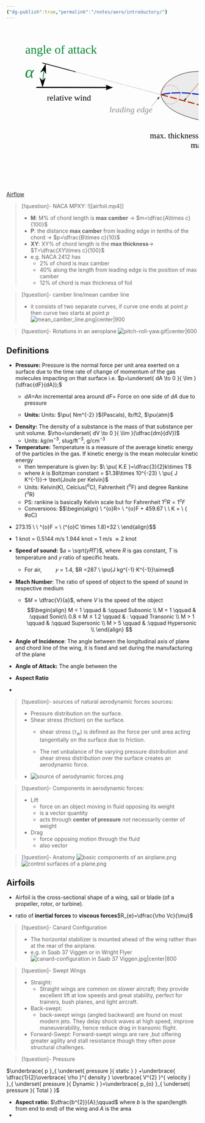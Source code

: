 ```yaml
---
{"dg-publish":true,"permalink":"/notes/aero/introductory/"}
---
```


<svg xmlns:dc="http://purl.org/dc/elements/1.1/" xmlns:cc="http://creativecommons.org/ns#" xmlns:rdf="http://www.w3.org/1999/02/22-rdf-syntax-ns#" xmlns:svg="http://www.w3.org/2000/svg" xmlns="http://www.w3.org/2000/svg" xmlns:sodipodi="http://sodipodi.sourceforge.net/DTD/sodipodi-0.dtd" xmlns:inkscape="http://www.inkscape.org/namespaces/inkscape" width="center" height="432.66321" id="svg2" sodipodi:version="0.32" inkscape:version="0.48.2 r9819" sodipodi:docname="wing_profile_nomenclature_en.svg" inkscape:output_extension="org.inkscape.output.svg.inkscape" version="1.0">  <defs id="defs4">    <marker inkscape:stockid="Arrow1Mstart" orient="auto" refY="0" refX="0" id="marker9672" style="overflow:visible">      <path id="path3914" d="M 0,0 5,-5 -12.5,0 5,5 0,0 z" style="fill-rule:evenodd;stroke:#000000;stroke-width:1pt;marker-start:none" transform="matrix(0.4,0,0,0.4,4,0)" inkscape:connector-curvature="0"/>    </marker>    <marker inkscape:stockid="Arrow1Mend" orient="auto" refY="0" refX="0" id="marker7939" style="overflow:visible">      <path id="path3917" d="M 0,0 5,-5 -12.5,0 5,5 0,0 z" style="fill-rule:evenodd;stroke:#000000;stroke-width:1pt;marker-start:none" transform="matrix(-0.4,0,0,-0.4,-4,0)" inkscape:connector-curvature="0"/>    </marker>    <marker style="overflow:visible" id="DistanceEnd" refX="0" refY="0" orient="auto" inkscape:stockid="DistanceEnd">      <g id="g3964">        <path style="fill:none;stroke:#ffffff;stroke-width:1.14999998;stroke-linecap:square" d="M 0,0 -2,0" id="path2316" inkscape:connector-curvature="0"/>        <path style="fill:#000000;fill-rule:evenodd;stroke:none" d="M 0,0 -13,4 -9,0 -13,-4 0,0 z" id="path2312" inkscape:connector-curvature="0"/>        <path style="fill:none;stroke:#000000;stroke-width:1;stroke-linecap:square" d="M 0,-4 0,40" id="path2314" inkscape:connector-curvature="0"/>      </g>    </marker>    <marker style="overflow:visible" id="DistanceStart" refX="0" refY="0" orient="auto" inkscape:stockid="DistanceStart">      <g id="g2300">        <path style="fill:none;stroke:#ffffff;stroke-width:1.14999998;stroke-linecap:square" d="M 0,0 2,0" id="path2306" inkscape:connector-curvature="0"/>        <path style="fill:#000000;fill-rule:evenodd;stroke:none" d="M 0,0 13,4 9,0 13,-4 0,0 z" id="path2302" inkscape:connector-curvature="0"/>        <path style="fill:none;stroke:#000000;stroke-width:1;stroke-linecap:square" d="M 0,-4 0,40" id="path2304" inkscape:connector-curvature="0"/>      </g>    </marker>    <marker id="Arrow1Mstart" style="overflow:visible" orient="auto" refY="0" refX="0">      <path id="path4779" style="fill-rule:evenodd;stroke:#000000;stroke-width:1pt;marker-start:none" transform="scale(0.4,0.4)" d="M 0,0 5,-5 -12.5,0 5,5 0,0 z" inkscape:connector-curvature="0"/>    </marker>    <marker id="Arrow1Mend" style="overflow:visible" orient="auto" refY="0" refX="0">      <path id="path4776" style="fill-rule:evenodd;stroke:#000000;stroke-width:1pt;marker-start:none" transform="scale(-0.4,-0.4)" d="M 0,0 5,-5 -12.5,0 5,5 0,0 z" inkscape:connector-curvature="0"/>    </marker>    <marker id="Arrow2Mend" style="overflow:visible" orient="auto" refY="0" refX="0">      <path id="path4758" style="font-size:12px;fill-rule:evenodd;stroke-width:0.625;stroke-linejoin:round" transform="matrix(-0.6,0,0,-0.6,3,0)" d="M 8.7185878,4.0337352 -2.2072895,0.01601326 8.7185884,-4.0017078 c -1.7454984,2.3720609 -1.7354408,5.6174519 -6e-7,8.035443 z" inkscape:connector-curvature="0"/>    </marker>  </defs>  <sodipodi:namedview id="base" pagecolor="#ffffff" bordercolor="#666666" borderopacity="1.0" inkscape:pageopacity="0.0" inkscape:pageshadow="2" inkscape:zoom="1.0670144" inkscape:cx="514.29175" inkscape:cy="105.12624" inkscape:document-units="px" inkscape:current-layer="layer1" inkscape:window-width="1680" inkscape:window-height="1026" inkscape:window-x="0" inkscape:window-y="24" width="1000px" height="450px" showgrid="false" inkscape:snap-bbox="true" inkscape:object-nodes="true" inkscape:window-maximized="1" inkscape:snap-bbox-midpoints="true" inkscape:snap-object-midpoints="true" inkscape:snap-smooth-nodes="true" inkscape:object-paths="true" fit-margin-top="50" fit-margin-left="50" fit-margin-right="50" fit-margin-bottom="50" inkscape:showpageshadow="false" inkscape:snap-global="false" showguides="false" inkscape:guide-bbox="true">    <sodipodi:guide orientation="0.25881905,0.96592583" position="969.9209,538.977" id="guide10111"/>    <sodipodi:guide orientation="-0.96592583,0.25881905" position="529.49035,654.18962" id="guide10115"/>    <sodipodi:guide orientation="0.25881905,0.96592583" position="512.47965,590.70484" id="guide10117"/>    <sodipodi:guide orientation="0.96592583,-0.25881905" position="613.60725,635.24484" id="guide10119"/>    <inkscape:grid type="xygrid" id="grid3089" empspacing="5" visible="true" enabled="true" snapvisiblegridlinesonly="true"/>  </sodipodi:namedview>  <metadata id="metadata7">    <rdf:RDF>      <cc:Work rdf:about="">        <dc:format>image/svg+xml</dc:format>        <dc:type rdf:resource="http://purl.org/dc/dcmitype/StillImage"/>        <dc:title/>      </cc:Work>    </rdf:RDF>  </metadata>  <g inkscape:label="Calque 1" inkscape:groupmode="layer" id="layer1" transform="translate(-557.41895,-762.13539)">    <path inkscape:transform-center-y="45.45422" inkscape:transform-center-x="-282.70013" id="use3985" style="fill:#ebebeb;fill-opacity:1;fill-rule:evenodd;stroke:#000000;stroke-width:1;stroke-linecap:butt;stroke-linejoin:miter;stroke-miterlimit:4;stroke-opacity:1;stroke-dasharray:none" d="m 1527.3335,1093.2253 c -197.4225,-87.701 -523.7297,-41.7747 -563.08337,-144.60942 -9.2899,-24.27537 30.61105,-73.07939 110.51987,-67.14509 82.1909,6.10378 223.318,56.51585 452.5635,211.75451 z" sodipodi:nodetypes="cssc" inkscape:export-filename="/home/olivier/1&amp;0s/Desktop/airf.png" inkscape:export-xdpi="122.01" inkscape:export-ydpi="122.01" inkscape:connector-curvature="0"/>    <path inkscape:transform-center-y="73.242749" inkscape:transform-center-x="-283.45052" sodipodi:nodetypes="cc" d="m 963.51954,941.8275 c 111.28306,-30.70973 430.24056,87.6673 563.88456,151.117" style="fill:none;stroke:#0b28c0;stroke-width:3;stroke-linecap:butt;stroke-linejoin:miter;stroke-miterlimit:4;stroke-opacity:1;stroke-dasharray:24.00000001, 3;stroke-dashoffset:0" id="use3989" inkscape:export-filename="/home/olivier/1&amp;0s/Desktop/airf.png" inkscape:export-xdpi="122.01" inkscape:export-ydpi="122.01" inkscape:connector-curvature="0"/>    <path inkscape:transform-center-y="76.95415" inkscape:transform-center-x="-283.51182" id="use3987" style="fill:none;stroke:#c3310b;stroke-width:3;stroke-linecap:butt;stroke-linejoin:miter;stroke-miterlimit:4;stroke-opacity:1;stroke-dasharray:18, 6;stroke-dashoffset:0" d="M 963.56895,941.82629 1527.4773,1092.8545" sodipodi:nodetypes="cc" inkscape:export-filename="/home/olivier/1&amp;0s/Desktop/airf.png" inkscape:export-xdpi="122.01" inkscape:export-ydpi="122.01" inkscape:connector-curvature="0"/>    <text xml:space="preserve" id="use3991" style="font-size:36.51980591px;font-style:normal;font-variant:normal;font-weight:normal;font-stretch:normal;text-align:start;line-height:125%;text-anchor:start;fill:#c3310b;fill-opacity:1;stroke:none;font-family:Bitstream Vera Sans" y="859.93048" x="1102.4125" sodipodi:linespacing="125%" inkscape:export-filename="/home/olivier/1&amp;0s/Desktop/airf.png" inkscape:export-xdpi="122.01" inkscape:export-ydpi="122.01"><tspan id="tspan4073" y="859.93048" x="1102.4125" style="font-size:32px;font-style:normal;font-variant:normal;font-weight:normal;font-stretch:normal;fill:#c3310b;fill-opacity:1;font-family:Nimbus Roman No9 L;-inkscape-font-specification:Nimbus Roman No9 L">chord line</tspan></text>    <text xml:space="preserve" id="use3993" style="font-size:44.58574295px;font-style:normal;font-weight:normal;line-height:100%;fill:#088932;fill-opacity:1;stroke:none;font-family:Bitstream Vera Sans" y="897.46289" x="606.11273" sodipodi:linespacing="100%" inkscape:export-filename="/home/olivier/1&amp;0s/Desktop/airf.png" inkscape:export-xdpi="122.01" inkscape:export-ydpi="122.01"><tspan style="font-style:italic;font-variant:normal;font-weight:normal;font-stretch:normal;fill:#088932;fill-opacity:1;font-family:Nimbus Roman No9 L;-inkscape-font-specification:Nimbus Roman No9 L" id="tspan3129">α</tspan></text>    <text xml:space="preserve" style="font-size:25.12389565000000147px;font-style:normal;font-weight:normal;fill:#8f8f8f;fill-opacity:1;stroke:none;font-family:Bitstream Vera Sans;text-anchor:end;text-align:end" x="1508.9591" y="1140.2666" id="use3995" inkscape:export-filename="/home/olivier/1&amp;0s/Desktop/airf.png" inkscape:export-xdpi="122.01" inkscape:export-ydpi="122.01"><tspan sodipodi:role="line" id="tspan4061" style="font-size:22px;font-style:italic;font-variant:normal;font-weight:normal;font-stretch:normal;text-align:end;text-anchor:end;fill:#8f8f8f;fill-opacity:1;font-family:Nimbus Roman No9 L;-inkscape-font-specification:Nimbus Roman No9 L" x="1508.9591">trailing edge</tspan></text>    <text xml:space="preserve" style="font-size:25.12389565px;font-style:normal;font-weight:normal;text-align:end;text-anchor:end;fill:#8f8f8f;fill-opacity:1;stroke:none;font-family:Bitstream Vera Sans" x="940.46417" y="988.539" id="use3997" inkscape:export-filename="/home/olivier/1&amp;0s/Desktop/airf.png" inkscape:export-xdpi="122.01" inkscape:export-ydpi="122.01"><tspan sodipodi:role="line" style="font-size:22px;font-style:italic;font-variant:normal;font-weight:normal;font-stretch:normal;text-align:end;text-anchor:end;fill:#8f8f8f;fill-opacity:1;font-family:Nimbus Roman No9 L;-inkscape-font-specification:Nimbus Roman No9 L" id="tspan4081" x="940.46417">leading edge</tspan></text>    <text inkscape:export-filename="/home/olivier/1&amp;0s/Desktop/airf.png" id="use3999" y="941.4483" x="1351.8092" style="font-size:25.12389565px;font-style:normal;font-weight:normal;fill:#8f8f8f;fill-opacity:1;stroke:none;font-family:Bitstream Vera Sans" xml:space="preserve" inkscape:export-xdpi="122.01" inkscape:export-ydpi="122.01"><tspan style="font-size:22px;font-style:italic;font-variant:normal;font-weight:normal;font-stretch:normal;fill:#8f8f8f;fill-opacity:1;font-family:Nimbus Roman No9 L;-inkscape-font-specification:Nimbus Roman No9 L" id="tspan4065" sodipodi:role="line" x="1351.8092">upper surface</tspan></text>    <text inkscape:transform-center-y="-2.2827493" xml:space="preserve" style="font-size:25.12389565px;font-style:normal;font-weight:normal;fill:#8f8f8f;fill-opacity:1;stroke:none;font-family:Bitstream Vera Sans" x="1281.2606" y="1083.2721" id="use4001" inkscape:transform-center-x="17.078078" inkscape:export-filename="/home/olivier/1&amp;0s/Desktop/airf.png" inkscape:export-xdpi="122.01" inkscape:export-ydpi="122.01"><tspan sodipodi:role="line" id="tspan4057" style="font-size:22px;font-style:italic;font-variant:normal;font-weight:normal;font-stretch:normal;fill:#8f8f8f;fill-opacity:1;font-family:Nimbus Roman No9 L;-inkscape-font-specification:Nimbus Roman No9 L" y="1083.2721">lower surface</tspan></text>    <text sodipodi:linespacing="125%" x="1212.2616" y="892.87054" style="font-size:22px;font-style:normal;font-variant:normal;font-weight:normal;font-stretch:normal;text-align:start;line-height:125%;text-anchor:start;fill:#0b28c0;fill-opacity:1;stroke:none;font-family:Bitstream Vera Sans" id="use4003" xml:space="preserve" inkscape:export-filename="/home/olivier/1&amp;0s/Desktop/airf.png" inkscape:export-xdpi="122.01" inkscape:export-ydpi="122.01"><tspan style="font-size:32px;font-style:normal;font-variant:normal;font-weight:normal;font-stretch:normal;fill:#0b28c0;fill-opacity:1;font-family:Nimbus Roman No9 L;-inkscape-font-specification:Nimbus Roman No9 L" x="1212.2616" y="892.87054" id="tspan4069">camber line</tspan></text>    <path id="use4005" style="fill:none;stroke:#000000;stroke-width:1;stroke-linecap:butt;stroke-linejoin:miter;stroke-miterlimit:4;stroke-opacity:1;stroke-dasharray:none;marker-start:none;marker-mid:url(#Arrow1Mstart);marker-end:url(#marker7939)" d="m 1153.1169,1063.7718 18.8878,-70.49022 7.3354,-27.37578" sodipodi:nodetypes="ccc" inkscape:export-filename="/home/olivier/1&amp;0s/Desktop/airf.png" inkscape:export-xdpi="122.01" inkscape:export-ydpi="122.01" inkscape:connector-curvature="0"/>    <text inkscape:export-filename="/home/olivier/1&amp;0s/Desktop/airf.png" id="use4007" y="1081.2468" x="1154.288" style="font-size:22px;font-style:normal;font-weight:normal;fill:#000000;fill-opacity:1;stroke:none;font-family:Bitstream Vera Sans;text-anchor:middle;text-align:center" xml:space="preserve" inkscape:export-xdpi="122.01" inkscape:export-ydpi="122.01"><tspan style="font-size:22px;font-style:normal;font-variant:normal;font-weight:normal;font-stretch:normal;font-family:Nimbus Roman No9 L;-inkscape-font-specification:Nimbus Roman No9 L;text-anchor:middle;text-align:center" y="1081.2468" x="1097.6696" id="tspan4053" sodipodi:role="line">max. camber</tspan></text>    <path sodipodi:open="true" sodipodi:end="3.4033585" sodipodi:start="3.1415927" inkscape:export-ydpi="122.01" inkscape:export-xdpi="122.01" inkscape:export-filename="/home/olivier/1&amp;0s/Desktop/airf.png" sodipodi:type="arc" style="fill:none;stroke:#088932;stroke-width:2.61613464;stroke-linecap:butt;stroke-miterlimit:4;stroke-opacity:1;stroke-dasharray:none;marker-start:url(#DistanceStart);marker-end:url(#DistanceEnd)" id="use4009" sodipodi:cx="884.69366" sodipodi:cy="393.38474" sodipodi:rx="312.8085" sodipodi:ry="312.8085" d="m 571.88516,393.38472 c 0,-27.33322 3.58251,-54.54855 10.65598,-80.95065" transform="matrix(0.76448663,0,0,0.76448663,215.05569,621.95632)"/>    <text xml:space="preserve" style="font-size:25.12389565000000147px;font-style:normal;font-weight:normal;fill:#000000;fill-opacity:1;stroke:none;font-family:Bitstream Vera Sans;text-anchor:middle;text-align:center" x="721.39111" y="956.84052" id="use4011" inkscape:export-filename="/home/olivier/1&amp;0s/Desktop/airf.png" inkscape:export-xdpi="122.01" inkscape:export-ydpi="122.01"><tspan sodipodi:role="line" style="font-size:22px;font-style:normal;font-variant:normal;font-weight:normal;font-stretch:normal;text-align:center;text-anchor:middle;font-family:Nimbus Roman No9 L;-inkscape-font-specification:Nimbus Roman No9 L" id="tspan4039" x="721.39111">relative wind</tspan></text>    <text inkscape:export-ydpi="122.01" inkscape:export-xdpi="122.01" inkscape:export-filename="/home/olivier/1&amp;0s/Desktop/airf.png" id="use4013" y="833.99139" x="606.60498" style="font-size:25.12389565px;font-style:normal;font-weight:normal;fill:#088932;fill-opacity:1;stroke:none;font-family:Bitstream Vera Sans" xml:space="preserve"><tspan id="tspan4077" style="font-size:32px;font-style:normal;font-variant:normal;font-weight:normal;font-stretch:normal;fill:#088932;fill-opacity:1;font-family:Nimbus Roman No9 L;-inkscape-font-specification:Nimbus Roman No9 L" y="833.99139" x="606.60498" sodipodi:role="line">angle of attack</tspan></text>    <path inkscape:transform-center-x="-25.801565" transform="matrix(1.8509317,0,0,1.8509317,-68.300729,473.3844)" d="m 583.83567,252.98689 c 0,7.3657 -5.97107,13.33677 -13.33677,13.33677 -7.36569,0 -13.33677,-5.97107 -13.33677,-13.33677 0,-7.36569 5.97108,-13.33677 13.33677,-13.33677 7.3657,0 13.33677,5.97108 13.33677,13.33677 z" sodipodi:ry="13.336769" sodipodi:rx="13.336769" sodipodi:cy="252.98689" sodipodi:cx="570.4989" id="use4015" style="opacity:0.35390948;fill:none;stroke:#c51212;stroke-width:0.54026842;stroke-linecap:round;stroke-linejoin:round;stroke-miterlimit:4;stroke-opacity:1;stroke-dasharray:none;stroke-dashoffset:0" sodipodi:type="arc"/>    <path sodipodi:nodetypes="cc" inkscape:connector-curvature="0" id="use4017" d="m 1100.2743,864.21487 -73.4512,89.38106" style="fill:none;stroke:#c3310b;stroke-width:1;stroke-linecap:butt;stroke-linejoin:miter;stroke-miterlimit:4;stroke-opacity:1;stroke-dasharray:none;marker-end:url(#Arrow1Mend)"/>    <path sodipodi:nodetypes="cc" inkscape:connector-curvature="0" id="use4019" d="m 1205.9049,895.49039 -45.7658,58.5385" style="fill:none;stroke:#0b28c0;stroke-width:1;stroke-linecap:butt;stroke-linejoin:miter;stroke-miterlimit:4;stroke-opacity:1;stroke-dasharray:none;marker-end:url(#Arrow1Mend)"/>    <path inkscape:connector-curvature="0" inkscape:export-ydpi="122.01" inkscape:export-xdpi="122.01" inkscape:export-filename="/home/olivier/1&amp;0s/Desktop/airf.png" sodipodi:nodetypes="ccc" d="m 1069.8986,1041.4735 8.397,-31.3379 31.8011,-118.68339" style="fill:none;stroke:#000000;stroke-width:1;stroke-linecap:butt;stroke-linejoin:miter;stroke-miterlimit:4;stroke-opacity:1;stroke-dasharray:none;marker-start:none;marker-mid:url(#marker9672);marker-end:url(#Arrow1Mend)" id="use4021"/>    <text inkscape:export-ydpi="122.01" inkscape:export-xdpi="122.01" xml:space="preserve" style="font-size:21.50452423000000124px;font-style:normal;font-weight:normal;fill:#000000;fill-opacity:1;stroke:none;font-family:Bitstream Vera Sans;text-anchor:middle;text-align:center" x="1060.7412" y="1055.9589" id="use4023" inkscape:export-filename="/home/olivier/1&amp;0s/Desktop/airf.png"><tspan sodipodi:role="line" id="tspan4049" x="997.48804" y="1055.9589" style="font-style:normal;font-variant:normal;font-weight:normal;font-stretch:normal;font-family:Nimbus Roman No9 L;-inkscape-font-specification:Nimbus Roman No9 L;text-anchor:middle;text-align:center">max. thickness</tspan></text>    <path inkscape:connector-curvature="0" inkscape:export-ydpi="122.01" inkscape:export-xdpi="122.01" inkscape:export-filename="/home/olivier/1&amp;0s/Desktop/airf.png" sodipodi:nodetypes="cc" d="m 724.6038,878.10887 238.96515,63.71742" style="opacity:0.31687239;fill:none;stroke:#8f8f8f;stroke-width:2;stroke-linecap:butt;stroke-linejoin:miter;stroke-miterlimit:4;stroke-opacity:1;stroke-dasharray:48, 2;stroke-dashoffset:0" id="use4025" inkscape:transform-center-x="-283.51182" inkscape:transform-center-y="76.95415"/>    <path id="use4027" style="fill:none;stroke:#000000;stroke-width:3;stroke-linecap:butt;stroke-linejoin:miter;stroke-miterlimit:4;stroke-opacity:1;stroke-dasharray:none;marker-end:url(#Arrow2Mend)" d="m 635.92866,922.59161 188.08377,0.32781" sodipodi:nodetypes="cc" inkscape:export-filename="/home/olivier/1&amp;0s/Desktop/airf.png" inkscape:export-xdpi="122.01" inkscape:export-ydpi="122.01" inkscape:connector-curvature="0"/>    <path style="fill:none;stroke:#8f8f8f;stroke-width:1;stroke-linecap:butt;stroke-linejoin:miter;stroke-miterlimit:4;stroke-opacity:1;stroke-dasharray:none;marker-end:url(#Arrow1Mend)" d="m 937.25566,973.29823 18.1459,-21.90046" id="use4029" inkscape:connector-curvature="0" sodipodi:nodetypes="cc"/>    <path style="fill:none;stroke:#8f8f8f;stroke-width:1;stroke-linecap:butt;stroke-linejoin:miter;stroke-miterlimit:4;stroke-opacity:1;stroke-dasharray:none;marker-end:url(#Arrow1Mend)" d="m 1511.8231,1126.076 11.8593,-25.8508" id="use4031" inkscape:connector-curvature="0" sodipodi:nodetypes="cc"/>    <path style="fill:none;stroke:#8f8f8f;stroke-width:1;stroke-linecap:butt;stroke-linejoin:miter;stroke-miterlimit:4;stroke-opacity:1;stroke-dasharray:none;marker-end:url(#Arrow1Mend)" d="m 1280.2964,1068.0088 -9.8934,-26.665" id="use4033" inkscape:connector-curvature="0" sodipodi:nodetypes="cc"/>    <path style="fill:none;stroke:#8f8f8f;stroke-width:1;stroke-linecap:butt;stroke-linejoin:miter;stroke-miterlimit:4;stroke-opacity:1;stroke-dasharray:none;marker-end:url(#Arrow1Mend)" d="m 1348.8239,944.44212 -11.8593,25.85072" id="use4035" inkscape:connector-curvature="0" sodipodi:nodetypes="cc"/>  </g></svg>
[Airflow](https://ciechanow.ski/airfoil/)

>[!question]- NACA MPXY:
> ![[airfoil.mp4]]
> -  **M**: M% of chord length is **max camber** $\to$ $m=\dfrac{A\times c}{100}$
> - **P**: the distance **max camber** from leading edge in tenths of the chord $\to$ $p=\dfrac{B\times c}{10}$
> - **XY**: XY% of chord length is the **max thickness**$\to$ $T=\dfrac{XY\times c}{100}$
> - e.g. NACA 2412 has
> 	- $2 \%$ of chord is max camber
> 	- $40 \%$ along the length from leading edge is the position of max camber
> 	- $12 \%$ of chord is max thickness of foil

>
>[!question]- camber line/mean camber line
> - it consists of two separate curves, if curve one ends at point $p$ then curve two starts at point $p$
> ![mean_camber_line.png|center|900](/img/user/Notes/Aero/attachments/mean_camber_line.png)

>[!question]- Rotations in an aeroplane
> ![pitch-roll-yaw.gif|center|600](/img/user/Notes/Aero/attachments/pitch-roll-yaw.gif)

## Definitions
- **Pressure:** Pressure is the normal force per unit area exerted on a surface due to the time rate of change of momentum of the gas molecules impacting on that surface i.e. $p=\underset{ dA \to 0 }{ \lim }(\dfrac{dF}{dA});$
	-  $dA=$An incremental area around
	  $dF=$ Force on one side of $dA$ due to pressure
	  
	- **Units:** Units: $\pu{ Nm^{-2} }$(Pascals), lb/ft2, $\pu{atm}$ 
- **Density:** The density of a substance  is the mass of that substance per unit volume. $\rho=\underset{ dV \to 0 }{ \lim }(\dfrac{dm}{dV})$
	- Units: $kg/m^{-3}$, slug/ft$^{-3}$, g/cm$^{-3}$
- **Temperature:** Temperature is a measure of the average kinetic energy of the particles in the gas. If kinetic energy is the mean molecular kinetic energy
	-  then temperature is given by: $\ \pu{ K.E }=\dfrac{3}{2}k\times T$ 
	- where $k$ is Boltzman constant = $1.38\times 10^{-23} \ \pu{ J K^{-1}}-> \text{Joule per Kelvin}$
	- Units: Kelvin(K), Celcius($^{o}$C), Fahrenheit ($^{o}$F) and degree Rankine ($^{o}$R)
	- PS: rankine is basically Kelvin scale but for Fahrenheit $1^{o}R = 1^{o}F$
	- Conversions:
$$\begin{align}
\ ^{o}R= \ ^{o}F + 459.67 \\
\ K = \ 
{ #oC}
 + 273.15 \\
\ ^{o}F = \ (^{o}C \times 1.8)+32 \\
\end{align}$$
- 1 knot = 0.5144 m/s
  $1.944$ knot = 1 m/s $\approx 2$ knot
- **Speed of sound:** $𝑎 = \sqrt{𝛾𝑅𝑇}$, where $R$ is gas constant, $T$ is temperature and $𝛾$ ratio of specific heats.
	-  For air, $\qquad 𝛾 = 1.4$, $R =287 \ \pu{J kg^{-1} K^{-1}}\simeq$

- **Mach Number**: The ratio of speed of object to the speed of sound in respective medium
	- $𝑀 = \dfrac{V}{a}$, where $V$ is the speed of the object
$$\begin{align}
M < 1 \qquad & :\qquad Subsonic \\
M = 1 \qquad & :\qquad Sonic\\
0.8 ≤ M ≤ 1.2 \qquad & : \qquad Transonic \\
M > 1 \qquad & :\qquad Supersonic \\
M > 5 \qquad & :\qquad Hypersonic \\
\end{align}
$$
- **Angle of Incidence**: The angle between the longitudinal axis of plane and chord line of the wing, it is fixed and set during the manufacturing of the plane
- **Angle of Attack:** The angle between the
- **Aspect Ratio**
- 

>[!question]- sources of natural aerodynamic forces sources:
> - Pressure distribution on the surface.
> - Shear stress (friction) on the surface.  
> 	- shear stress ($τ_{w}$) is defined as the force per unit area acting tangentially on the surface due to friction.
> 	
> 	- The net unbalance of the varying pressure distribution and shear stress distribution over the surface creates an aerodynamic force.
> - ![source of aerodynamic forces.png](/img/user/Notes/Aero/attachments/source%20of%20aerodynamic%20forces.png)

>[!question]- Components in aerodynamic forces:
> - Lift
> 	- force on an object moving in fluid opposing its weight 
> 	- is a vector quantity
> 	- acts through **center of pressure** not necessarily center of weight
> - Drag
> 	- force opposing motion through the fluid
> 	- also vector

>[!question]- Anatomy
>![basic components of an airplane.png](/img/user/Notes/Aero/attachments/basic%20components%20of%20an%20airplane.png)
>![control surfaces of a plane.png](/img/user/Notes/Aero/attachments/control%20surfaces%20of%20a%20plane.png)
## Airfoils
- Airfoil is the cross-sectional shape of a wing, sail or blade (of a propeller, rotor, or turbine).



- ratio of **inertial forces** to **viscous forces**$R_{e}=\dfrac{\rho Vc}{\mu}$ 
>[!question]- Canard Configuration 
> - The horizontal stabilizer is mounted ahead of the wing rather than at the  rear of the airplane.
> - e.g. in Saab 37 Viggen or in Wright Flyer
>![canard-configuration in Saab 37 Viggen.jpg|center|800](/img/user/Notes/Aero/attachments/canard-configuration%20in%20Saab%2037%20Viggen.jpg)

>[!question]- Swept Wings
> - Straight:
>	- Straight wings are common on slower aircraft; they provide excellent lift at low speeds and great stability, perfect for trainers, bush planes, and light aircraft.
> - Back-swept:
> 	- back-swept wings (angled backward) are found on most modern jets. They delay shock waves at high speed, improve maneuverability, hence reduce drag in transonic flight.
> - Forward-Swept:
> 	Forward-swept wings are rare ,but offering greater agility and stall resistance though they often pose structural challenges.


>[!question]- Pressure

$\underbrace{ p }_{ \underset{ pressure }{ static } } +\underbrace{ \dfrac{1}{2}\overbrace{ \rho }^{ density } \overbrace{ V^{2} }^{ velocity } }_{ \underset{ pressure }{ Dynamic } }=\underbrace{ p_{o} }_{ \underset{ pressure }{ Total } }$


- **Aspect ratio:** $\dfrac{b^{2}}{A};\qquad$ where $b$ is the span(length from end to end) of the wing and $A$ is the area
- 

